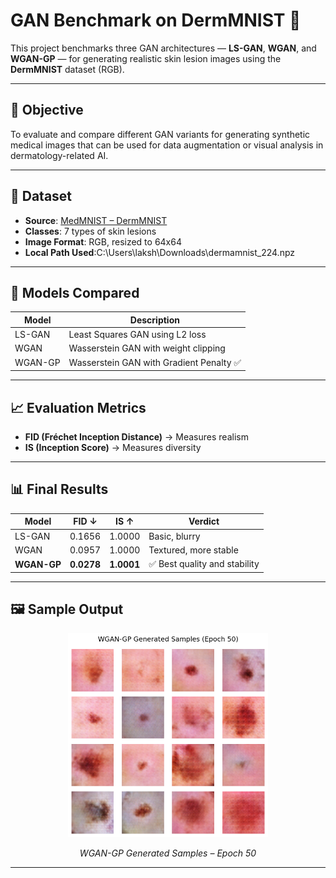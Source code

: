 # GAN Benchmark on DermMNIST 🧬

This project benchmarks three GAN architectures — **LS-GAN**, **WGAN**, and **WGAN-GP** — for generating realistic skin lesion images using the **DermMNIST** dataset (RGB).

---

## 🎯 Objective

To evaluate and compare different GAN variants for generating synthetic medical images that can be used for data augmentation or visual analysis in dermatology-related AI.

---

## 🧬 Dataset

- **Source**: [MedMNIST – DermMNIST](https://medmnist.com/)
- **Classes**: 7 types of skin lesions
- **Image Format**: RGB, resized to 64x64
- **Local Path Used**:C:\Users\laksh\Downloads\dermamnist_224.npz

---

## 🧠 Models Compared

| Model      | Description                              |
|------------|------------------------------------------|
| LS-GAN     | Least Squares GAN using L2 loss          |
| WGAN       | Wasserstein GAN with weight clipping     |
| WGAN-GP    | Wasserstein GAN with Gradient Penalty ✅ |

---

## 📈 Evaluation Metrics

- **FID (Fréchet Inception Distance)** → Measures realism
- **IS (Inception Score)** → Measures diversity

---

## 📊 Final Results

| Model      | FID ↓      | IS ↑      | Verdict                  |
|------------|------------|-----------|---------------------------|
| LS-GAN     | 0.1656     | 1.0000    | Basic, blurry             |
| WGAN       | 0.0957     | 1.0000    | Textured, more stable     |
| **WGAN-GP**| **0.0278** | **1.0001**| ✅ Best quality and stability |

---

## 🖼️ Sample Output

<div align="center">
<img src="dermanist_wgan.png" width="320"/>
<p><i>WGAN-GP Generated Samples – Epoch 50</i></p>
</div>

---



